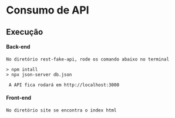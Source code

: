 # Consumo de API

## Execução


#### Back-end

```
No diretório rest-fake-api, rode os comando abaixo no terminal

> npm intall
> npx json-server db.json

 A API fica rodará em http://localhost:3000
```


#### Front-end

```
No diretório site se encontra o index html
```